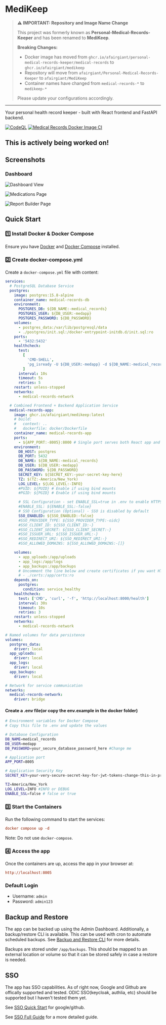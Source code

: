 # MediKeep

> **⚠️ IMPORTANT: Repository and Image Name Change**
>
> This project was formerly known as **Personal-Medical-Records-Keeper** and has been renamed to **MediKeep**.
>
> **Breaking Changes:**
>
> - Docker image has moved from `ghcr.io/afairgiant/personal-medical-records-keeper/medical-records` to `ghcr.io/afairgiant/medikeep`
> - Repository will move from `afairgiant/Personal-Medical-Records-Keeper` to `afairgiant/MediKeep`
> - Container names have changed from `medical-records-*` to `medikeep-*`
>
> Please update your configurations accordingly.

---

Your personal health record keeper - built with React frontend and FastAPI backend.

[![CodeQL](https://github.com/afairgiant/Personal-Medical-Records-Keeper/actions/workflows/github-code-scanning/codeql/badge.svg)](https://github.com/afairgiant/Personal-Medical-Records-Keeper/actions/workflows/github-code-scanning/codeql)
[![Medical Records Docker Image CI](https://github.com/afairgiant/Personal-Medical-Records-Keeper/actions/workflows/docker-image.yml/badge.svg)](https://github.com/afairgiant/Personal-Medical-Records-Keeper/actions/workflows/docker-image.yml)

## This is actively being worked on!

## Screenshots

### Dashboard

![Dashboard View](docs/assets/screenshots_MediKeep/Screenshot%2025-09-27_Dashboard.png)

![Medications Page](docs/assets/screenshots_MediKeep/Screenshot%2025-09-27_Medications.png)

![Report Builder Page](docs/assets/screenshots_MediKeep/Screenshot%2025-09-27_Report%20Builder.png)

## Quick Start

### 1️⃣ Install Docker & Docker Compose

Ensure you have [Docker](https://docs.docker.com/get-docker/) and [Docker Compose](https://docs.docker.com/compose/install/) installed.

### 2️⃣ Create docker-compose.yml

Create a `docker-compose.yml` file with content:

```yaml
services:
  # PostgreSQL Database Service
  postgres:
    image: postgres:15.8-alpine
    container_name: medical-records-db
    environment:
      POSTGRES_DB: ${DB_NAME:-medical_records}
      POSTGRES_USER: ${DB_USER:-medapp}
      POSTGRES_PASSWORD: ${DB_PASSWORD}
    volumes:
      - postgres_data:/var/lib/postgresql/data
      - ./postgres/init.sql:/docker-entrypoint-initdb.d/init.sql:ro
    ports:
      - '5432:5432'
    healthcheck:
      test:
        [
          'CMD-SHELL',
          'pg_isready -U ${DB_USER:-medapp} -d ${DB_NAME:-medical_records}',
        ]
      interval: 10s
      timeout: 5s
      retries: 5
    restart: unless-stopped
    networks:
      - medical-records-network

  # Combined Frontend + Backend Application Service
  medical-records-app:
    image: ghcr.io/afairgiant/medikeep:latest
    # build:
    #   context: ..
    #   dockerfile: docker/Dockerfile
    container_name: medical-records-app
    ports:
      - ${APP_PORT:-8005}:8000 # Single port serves both React app and FastAPI
    environment:
      DB_HOST: postgres
      DB_PORT: 5432
      DB_NAME: ${DB_NAME:-medical_records}
      DB_USER: ${DB_USER:-medapp}
      DB_PASSWORD: ${DB_PASSWORD}
      SECRET_KEY: ${SECRET_KEY:-your-secret-key-here}
      TZ: $(TZ:-America/New_York)
      LOG_LEVEL: ${LOG_LEVEL:-INFO}
      #PUID: ${PUID} # Enable if using bind mounts
      #PGID: ${PGID} # Enable if using bind mounts

      # SSL Configuration - set ENABLE_SSL=true in .env to enable HTTPS - Uncomment if needed
      #ENABLE_SSL: ${ENABLE_SSL:-false}
      # SSO Configuration (Optional) - SSO is disabled by default
      SSO_ENABLED: ${SSO_ENABLED:-false}
      #SSO_PROVIDER_TYPE: ${SSO_PROVIDER_TYPE:-oidc}
      #SSO_CLIENT_ID: ${SSO_CLIENT_ID:-}
      #SSO_CLIENT_SECRET: ${SSO_CLIENT_SECRET:-}
      #SSO_ISSUER_URL: ${SSO_ISSUER_URL:-}
      #SSO_REDIRECT_URI: ${SSO_REDIRECT_URI:-}
      #SSO_ALLOWED_DOMAINS: ${SSO_ALLOWED_DOMAINS:-[]}

    volumes:
      - app_uploads:/app/uploads
      - app_logs:/app/logs
      - app_backups:/app/backups
      # Uncomment the line below and create certificates if you want HTTPS
      # - ./certs:/app/certs:ro
    depends_on:
      postgres:
        condition: service_healthy
    healthcheck:
      test: ['CMD', 'curl', '-f', 'http://localhost:8000/health']
      interval: 30s
      timeout: 10s
      retries: 3
    restart: unless-stopped
    networks:
      - medical-records-network

# Named volumes for data persistence
volumes:
  postgres_data:
    driver: local
  app_uploads:
    driver: local
  app_logs:
    driver: local
  app_backups:
    driver: local

# Network for service communication
networks:
  medical-records-network:
    driver: bridge
```

#### Create a .env file(or copy the env.example in the docker folder)

```bash
# Environment variables for Docker Compose
# Copy this file to .env and update the values

# Database Configuration
DB_NAME=medical_records
DB_USER=medapp
DB_PASSWORD=your_secure_database_password_here #Change me

# Application port
APP_PORT=8005

# Application Security Key
SECRET_KEY=your-very-secure-secret-key-for-jwt-tokens-change-this-in-production

TZ=America/New_York
LOG_LEVEL=INFO #INFO or DEBUG
ENABLE_SSL=false # false or true
```

### 3️⃣ Start the Containers

Run the following command to start the services:

```ini
docker compose up -d
```

Note: Do not use `docker-compose`.

### 4️⃣ Access the app

Once the containers are up, access the app in your browser at:

```ini
http://localhost:8005
```

### Default Login

- Username: `admin`
- Password: `admin123`

## Backup and Restore

The app can be backed up using the Admin Dashboard.
Additionally, a backup/restore CLI is available.
This can be used with cron to automate scheduled backups.
See [Backup and Restore CLI](app/scripts/README_BACKUP_CLI.md) for more details.

Backups are stored under `/app/backups`. This should be mapped to
an external location or volume so that it can be stored safely in case a
restore is needed.

## SSO

The app has SSO capabilities.
As of right now, Google and Github are offically supported and tested.
ODIC SSO(keycloak, authlia, etc) should be supported but I haven't tested them yet.

See [SSO Quick Start](app/docs/SSO_QUICK_START.md) for google/github.

See [SSO Full Guide](app/docs/SSO_SETUP_GUIDE.md) for a more detailed guide.
